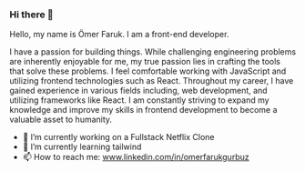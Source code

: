 ### Hi there 👋
Hello, my name is Ömer Faruk. I am a front-end developer. 

I have a passion for building things. While challenging engineering problems are inherently enjoyable for me, my true passion lies in crafting the tools that solve these problems. I feel comfortable working with JavaScript and utilizing frontend technologies such as React. Throughout my career, I have gained experience in various fields including, web development, and utilizing frameworks like React. I am constantly striving to expand my knowledge and improve my skills in frontend development to become a valuable asset to humanity.

- 🔭 I’m currently working on a Fullstack Netflix Clone 
- 🌱 I’m currently learning tailwind
- 📫 How to reach me: www.linkedin.com/in/omerfarukgurbuz



<!--


- 👯 I’m looking to collaborate on ...
- 🤔 I’m looking for help with ...
- 💬 Ask me about ...
- ⚡ Fun fact: 
- 😄 Pronouns: ...

-->
